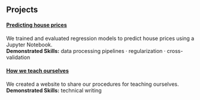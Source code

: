 ## Projects
#### [Predicting house prices](https://github.com/maximilian-ho/Data-Analytics-Projects/blob/main/House%20Prices%20Prediction/house-prices-prediction.ipynb) 
We trained and evaluated regression models to predict house prices using a Jupyter Notebook.  
**Demonstrated Skills:** data processing pipelines · regularization · cross-validation  

#### [How we teach ourselves](https://maximilian-ho.github.io/how-we-teach-ourselves/)
We created a website to share our procedures for teaching ourselves. 
**Demonstrated Skills:** technical writing 
